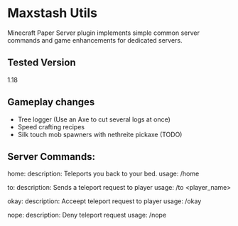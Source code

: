 # Maxstash Utils
Minecraft Paper Server plugin implements simple common server commands and game enhancements for dedicated servers.

## Tested Version
1.18

## Gameplay changes
- Tree logger (Use an Axe to cut several logs at once)
- Speed crafting recipes
- Silk touch mob spawners with nethreite pickaxe (TODO)

## Server Commands:
home:
    description: Teleports you back to your bed.
    usage: /home

to:
    description: Sends a teleport request to player
    usage: /to <player_name>

okay:
    description: Acceept teleport request to player
    usage: /okay

nope:
    description: Deny teleport request
    usage: /nope
